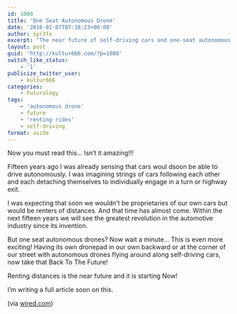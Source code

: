 ```yaml
---
id: 1000
title: 'One Seat Autonomous Drone'
date: '2016-01-07T07:38:23+00:00'
author: syr3fx
excerpt: 'The near future of self-driving cars and one-seat autonomous drones. '
layout: post
guid: 'http://kultur666.com/?p=1000'
switch_like_status:
    - '1'
publicize_twitter_user:
    - kultur666
categories:
    - Futurology
tags:
    - 'autonomous drone'
    - future
    - 'renting rides'
    - self-driving
format: aside
---
```


Now you must read this… Isn’t it amazing!!!

Fifteen years ago I was already sensing that cars woul dsoon be able to drive autonomously. I was imagining strings of cars following each other and each detaching themselves to individually engage in a turn or highway exit.

I was expecting that soon we wouldn’t be proprietaries of our own cars but would be renters of distances. And that time has almost come. Within the next fifteen years we will see the greatest revolution in the automotive industry since its invention.

But one seat autonomous drones? Now wait a minute… This is even more exciting! Having its own dronepad in our own backward or at the corner of our street with autonomous drones flying around along self-driving cars, now take that Back To The Future!

Renting distances is the near future and it is starting Now!

I’m writing a full article soon on this.

(via [wired.com](http://www.wired.com/2016/01/ehang-self-flying-drone-is-totally-crazy/?mbid=social_twitter))